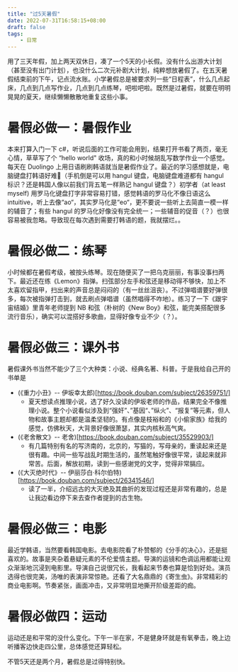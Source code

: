 ```yaml
---
title: "过5天暑假"
date: 2022-07-31T16:58:15+08:00
draft: false
tags:
    - 日常
---
```


用了三天年假，加上两天双休日，凑了一个5天的小长假。没有什么出游大计划（甚至没有出门计划），也没什么二次元补剧大计划，纯粹想放暑假了。在五天暑假结束前的下午，记点流水账。小学暑假总是被要求列一些“日程表”，什么几点起床，几点到几点写作业，几点到几点练琴，吧啦吧啦。既然是过暑假，就要在明明晃晃的夏天，继续懒懒散散地重复这些小事。

# 暑假必做一：暑假作业
本来打算入门一下 c#，听说后面的工作可能会用到，结果打开书看了两页，毫无心情，草草写了个 “hello world" 收场，真的和小时候胡乱写数学作业一个感觉。每天在 Duolingo 上用日语刷刷韩语就当是暑假作业了。最近的学习感想就是，电脑键盘打韩语好难🤯（手机倒是可以用 hangul 键盘，电脑键盘难道都有 hangul 标识？还是韩国人像以前我们背五笔一样熟记 hangul 键盘？）初学者（at least myself) 用罗马化键盘打字非常容易打错，感觉韩语的罗马化不像日语这么 intuitive，听上去像“ao“，其实罗马化是“eo“，更不要说一些听上去简直一模一样的辅音了；有些 hangul 的罗马化好像没有完全统一；一些辅音的促音（？）也很容易被我忽略。导致现在每次遇到需要打韩语的题，我就摆烂。。


# 暑假必做二：练琴
小时候都在暑假考级，被按头练琴。现在随便买了一把乌克丽丽，有事没事扫两下。最近还在练《Lemon》指弹。扫弦部分左手和弦还是移动得不够快，加上不太喜欢留指甲，扫出来的声音总是闷闷的（有一丝丝沮丧）。不过弹唱谱要好弹很多，每次被指弹打击到，就去刷点弹唱谱（虽然唱得不咋地）。练习了一下《跟宇宙结婚》里青年老师提到 NB 和弦（朴树的《New Boy》和弦，能完美搭配很多流行音乐），确实可以混搭好多歌曲，显得好像专业不少（？）。

# 暑假必做三：课外书
暑假课外书当然不能少了三个大种类：小说、经典名著、科普。于是我给自己开的书单是
- (《重力小丑》-- 伊坂幸太郎)[https://book.douban.com/subject/26359751/]
  - 夏天想读点推理小说，选了好久没读的伊坂老师的作品，结果完全不像推理小说。整个小说看似涉及到“强奸”、”基因“、”纵火”、“报复”等元素，但人物和故事主题却都是温柔坚韧的。有点像是枝裕和的《小偷家族》给我的感觉，仿佛秋天，大背景好像很萧瑟，其实内核秋高气爽。
- (《老舍散文》-- 老舍)[https://book.douban.com/subject/35529903/]
  - 有几篇特别有名的写济南的，北京的，写猫的，写母亲的，重读起来还是很有趣。中间一些写战乱时期生活的，虽然笔触好像很平常，读起来就非常苦。后面，解放初期，读到一些感谢党的文字，觉得非常膈应。
- (《大灭绝时代》-- 伊丽莎白·科尔伯特)[https://book.douban.com/subject/26341546/]
  - 读了一半，介绍远古的大灭绝及其曲折的发现过程还是非常有趣的，总是让我边看边停下来去查作者提到的古生物。


# 暑假必做三：电影
最近学韩语，当然要看韩国电影。去电影院看了朴赞郁的《分手的决心》，还是挺喜欢的。故事是夹杂着悬疑元素的不伦爱情主题。导演的运镜和色调运用都能让观众渐渐地沉浸到电影里。导演自己说很冗长，我看起来节奏也算是恰到好处。演员选得也很完美，汤唯的表演非常惊艳。还看了大名鼎鼎的《寄生虫》。非常精彩的商业电影啊。节奏紧张，画面冲击，又非常明显地撕开阶级差距的痂。

# 暑假必做四：运动
运动还是和平常的没什么变化。下午一半在家，不是健身环就是有氧拳击，晚上边听播客边快走四公里，总体感觉还算轻松。

不管5天还是两个月，暑假总是过得特别快。

